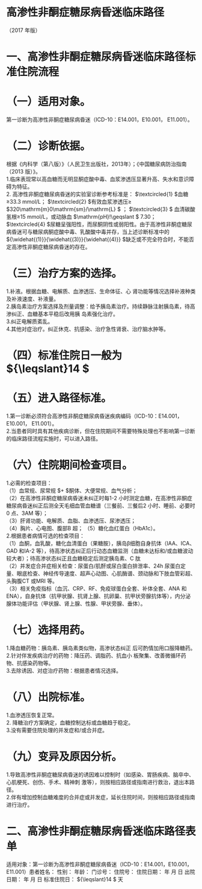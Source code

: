 # 高渗性非酮症糖尿病昏迷临床路径  
（2017 年版）  
# 一、高渗性非酮症糖尿病昏迷临床路径标准住院流程  
# （一）适用对象。  
第一诊断为高渗性非酮症糖尿病昏迷（ICD-10：E14.001，E10.001， E11.001）。  
# （二）诊断依据。  
根据《内科学（第八版）》（人民卫生出版社，2013年）；《中国糖尿病防治指南（2013 版）》。  
1.临床表现常以高血糖而无明显酮症酸中毒、血浆渗透压显著升高、失水和意识障碍为特征。  
2. 高渗性非酮症糖尿病昏迷的实验室诊断参考标准是： $\textcircled{1} $血糖≥33.3 mmol/L； $\textcircled{2} $有效血浆渗透压≥ $320\mathrm{m}0\mathrm{sm}/\mathrm{L} $ ； $\textcircled{3} $ 血清碳酸氢根≥15 mmol/L，或动脉血 $\mathrm{pH}\!\geqslant $ 7.30； $\textcircled{4} $尿糖呈强阳性，而尿酮阴性或弱阳性。由于高渗性非酮症糖尿病昏迷可与糖尿病酮症酸中毒、乳酸酸中毒并存，当上述诊断标准中的 ${\widehat{(1)}}{\widehat{(3)}}{\widehat{(4)}} $缺乏或不完全符合时，不能否定高渗性非酮症糖尿病昏迷的存在。  
# （三）治疗方案的选择。  
1.补液。根据血糖、电解质、血渗透压、生命体征、心 肾功能等情况选择补液种类及补液速度、补液量。  
2.胰岛素治疗方案选择及剂量调整：给予胰岛素治疗。持续静脉注射胰岛素，待高渗纠正、血糖基本平稳后改用胰 岛素强化治疗。  
3.纠正电解质紊乱。  
4.其他对症治疗。纠正休克、抗感染、治疗急性肾衰、治疗脑水肿等。  
# （四）标准住院日一般为 ${\leqslant}14 $  
# （五）进入路径标准。  
1.第一诊断必须符合高渗性非酮症糖尿病昏迷疾病编码（ICD-10：E14.001，E10.001， E11.001）。  
2.当患者同时具有其他疾病诊断，但在住院期间不需要特殊处理也不影响第一诊断的临床路径流程实施时，可以进入路径。  
# （六）住院期间检查项目。  
1.必需的检查项目：  
（1）血常规、尿常规 $+ $酮体、大便常规、血气分析；  
（2）在高渗性非酮症糖尿病昏迷未纠正时每1-2 小时测定血糖，在高渗性非酮症糖尿病昏迷纠正后测全天毛细血管血糖谱（三餐前、三餐后2 小时、睡前、必要时0 点、3AM 等）；  
（3）肝肾功能、电解质、血脂、血渗透压、尿渗透压；  
（4）胸片、心电图、腹部B 超； （5）糖化血红蛋白（HbA1c）。  
2.根据患者病情可选的检查项目：  
（1）血酮，血乳酸，糖化血清蛋白（果糖胺），胰岛β细胞自身抗体（IAA、ICA、GAD 和IA-2 等），待高渗状态纠正后行动态血糖监测（血糖未达标和/或血糖波动较大者）；待高渗状态纠正且血糖稳定后测定胰岛素、C 肽  
（2）并发症合并症相关检查：尿蛋白/肌酐或尿白蛋白排泄率、24h 尿蛋白定量、眼底检查、神经传导速度、超声心动图、心肌酶谱、颈动脉和下肢血管彩超、头胸腹CT 或MRI 等。  
（3）相关免疫指标（血沉、CRP、RF、免疫球蛋白全套、补体全套、ANA 和ENA），自身抗体（抗甲状腺、抗肾上腺、抗卵巢、抗甲状旁腺抗体等），内分泌腺体功能评估（甲状腺、肾上腺、性腺、甲状旁腺、垂体）。  
# （七）选择用药。  
1.降血糖药物：胰岛素、胰岛素类似物，高渗状态纠正 后可酌情加用口服降糖药。  
2.针对伴发疾病治疗的药物：降压药、调脂药、抗血小 板聚集、改善微循环药物、抗感染药物等。  
3.去除诱因、对症治疗药物：根据患者情况选择。  
# （八）出院标准。  
1.血渗透压恢复正常。  
2. 降糖治疗方案确定，血糖控制达标或血糖趋于稳定。  
3.没有需要住院处理的并发症和/或合并症。  
# （九）变异及原因分析。  
1.导致高渗性非酮症糖尿病昏迷的诱因难以控制时（如感染、胃肠疾病、脑卒中、心肌梗死、创伤、手术、精神刺 激等），则按相应路径或指南进行救治，退出本路径。  
2.伴有增加控制血糖难度的合并症或并发症，延长住院时间，则按相应路径或指南进行治疗。  
# 二、高渗性非酮症糖尿病昏迷临床路径表单  
适用对象：第一诊断为高渗性非酮症糖尿病昏迷（ICD-10：E14.001，E10.001，E11.001）患者姓名：        性别：     年龄：    门诊号：        住院号：            住院日期：   年  月  日    出院日期：  年  月  日   标准住院日： ${\leqslant}14 $ 天  

